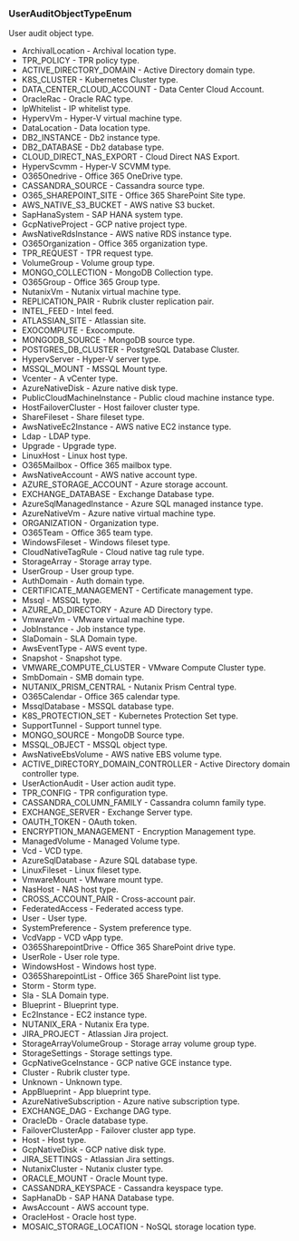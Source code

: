 ### UserAuditObjectTypeEnum
User audit object type.

- ArchivalLocation - Archival location type.
- TPR_POLICY - TPR policy type.
- ACTIVE_DIRECTORY_DOMAIN - Active Directory domain type.
- K8S_CLUSTER - Kubernetes Cluster type.
- DATA_CENTER_CLOUD_ACCOUNT - Data Center Cloud Account.
- OracleRac - Oracle RAC type.
- IpWhitelist - IP whitelist type.
- HypervVm - Hyper-V virtual machine type.
- DataLocation - Data location type.
- DB2_INSTANCE - Db2 instance type.
- DB2_DATABASE - Db2 database type.
- CLOUD_DIRECT_NAS_EXPORT - Cloud Direct NAS Export.
- HypervScvmm - Hyper-V SCVMM type.
- O365Onedrive - Office 365 OneDrive type.
- CASSANDRA_SOURCE - Cassandra source type.
- O365_SHAREPOINT_SITE - Office 365 SharePoint Site type.
- AWS_NATIVE_S3_BUCKET - AWS native S3 bucket.
- SapHanaSystem - SAP HANA system type.
- GcpNativeProject - GCP native project type.
- AwsNativeRdsInstance - AWS native RDS instance type.
- O365Organization - Office 365 organization type.
- TPR_REQUEST - TPR request type.
- VolumeGroup - Volume group type.
- MONGO_COLLECTION - MongoDB Collection type.
- O365Group - Office 365 Group type.
- NutanixVm - Nutanix virtual machine type.
- REPLICATION_PAIR - Rubrik cluster replication pair.
- INTEL_FEED - Intel feed.
- ATLASSIAN_SITE - Atlassian site.
- EXOCOMPUTE - Exocompute.
- MONGODB_SOURCE - MongoDB source type.
- POSTGRES_DB_CLUSTER - PostgreSQL Database Cluster.
- HypervServer - Hyper-V server type.
- MSSQL_MOUNT - MSSQL Mount type.
- Vcenter - A vCenter type.
- AzureNativeDisk - Azure native disk type.
- PublicCloudMachineInstance - Public cloud machine instance type.
- HostFailoverCluster - Host failover cluster type.
- ShareFileset - Share fileset type.
- AwsNativeEc2Instance - AWS native EC2 instance type.
- Ldap - LDAP type.
- Upgrade - Upgrade type.
- LinuxHost - Linux host type.
- O365Mailbox - Office 365 mailbox type.
- AwsNativeAccount - AWS native account type.
- AZURE_STORAGE_ACCOUNT - Azure storage account.
- EXCHANGE_DATABASE - Exchange Database type.
- AzureSqlManagedInstance - Azure SQL managed instance type.
- AzureNativeVm - Azure native virtual machine type.
- ORGANIZATION - Organization type.
- O365Team - Office 365 team type.
- WindowsFileset - Windows fileset type.
- CloudNativeTagRule - Cloud native tag rule type.
- StorageArray - Storage array type.
- UserGroup - User group type.
- AuthDomain - Auth domain type.
- CERTIFICATE_MANAGEMENT - Certificate management type.
- Mssql - MSSQL type.
- AZURE_AD_DIRECTORY - Azure AD Directory type.
- VmwareVm - VMware virtual machine type.
- JobInstance - Job instance type.
- SlaDomain - SLA Domain type.
- AwsEventType - AWS event type.
- Snapshot - Snapshot type.
- VMWARE_COMPUTE_CLUSTER - VMware Compute Cluster type.
- SmbDomain - SMB domain type.
- NUTANIX_PRISM_CENTRAL - Nutanix Prism Central type.
- O365Calendar - Office 365 calendar type.
- MssqlDatabase - MSSQL database type.
- K8S_PROTECTION_SET - Kubernetes Protection Set type.
- SupportTunnel - Support tunnel type.
- MONGO_SOURCE - MongoDB Source type.
- MSSQL_OBJECT - MSSQL object type.
- AwsNativeEbsVolume - AWS native EBS volume type.
- ACTIVE_DIRECTORY_DOMAIN_CONTROLLER - Active Directory domain controller type.
- UserActionAudit - User action audit type.
- TPR_CONFIG - TPR configuration type.
- CASSANDRA_COLUMN_FAMILY - Cassandra column family type.
- EXCHANGE_SERVER - Exchange Server type.
- OAUTH_TOKEN - OAuth token.
- ENCRYPTION_MANAGEMENT - Encryption Management type.
- ManagedVolume - Managed Volume type.
- Vcd - VCD type.
- AzureSqlDatabase - Azure SQL database type.
- LinuxFileset - Linux fileset type.
- VmwareMount - VMware mount type.
- NasHost - NAS host type.
- CROSS_ACCOUNT_PAIR - Cross-account pair.
- FederatedAccess - Federated access type.
- User - User type.
- SystemPreference - System preference type.
- VcdVapp - VCD vApp type.
- O365SharepointDrive - Office 365 SharePoint drive type.
- UserRole - User role type.
- WindowsHost - Windows host type.
- O365SharepointList - Office 365 SharePoint list type.
- Storm - Storm type.
- Sla - SLA Domain type.
- Blueprint - Blueprint type.
- Ec2Instance - EC2 instance type.
- NUTANIX_ERA - Nutanix Era type.
- JIRA_PROJECT - Atlassian Jira project.
- StorageArrayVolumeGroup - Storage array volume group type.
- StorageSettings - Storage settings type.
- GcpNativeGceInstance - GCP native GCE instance type.
- Cluster - Rubrik cluster type.
- Unknown - Unknown type.
- AppBlueprint - App blueprint type.
- AzureNativeSubscription - Azure native subscription type.
- EXCHANGE_DAG - Exchange DAG type.
- OracleDb - Oracle database type.
- FailoverClusterApp - Failover cluster app type.
- Host - Host type.
- GcpNativeDisk - GCP native disk type.
- JIRA_SETTINGS - Atlassian Jira settings.
- NutanixCluster - Nutanix cluster type.
- ORACLE_MOUNT - Oracle Mount type.
- CASSANDRA_KEYSPACE - Cassandra keyspace type.
- SapHanaDb - SAP HANA Database type.
- AwsAccount - AWS account type.
- OracleHost - Oracle host type.
- MOSAIC_STORAGE_LOCATION - NoSQL storage location type.
